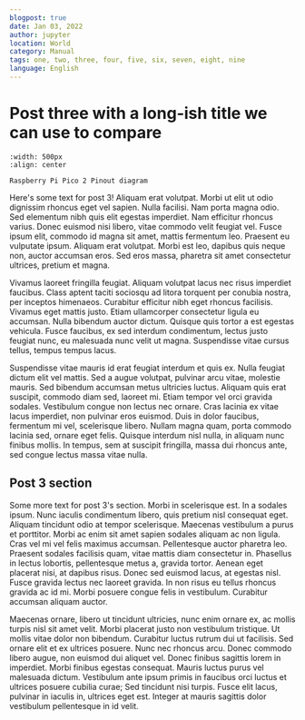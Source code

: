 ```yaml
---
blogpost: true
date: Jan 03, 2022
author: jupyter
location: World
category: Manual
tags: one, two, three, four, five, six, seven, eight, nine
language: English
---
```


# Post three with a long-ish title we can use to compare

```{figure} https://www.raspberrypi.com/documentation/microcontrollers/images/pico-2-r4-pinout.svg
:width: 500px
:align: center

Raspberry Pi Pico 2 Pinout diagram
```

Here's some text for post 3! Aliquam erat volutpat. Morbi ut elit ut odio dignissim rhoncus eget vel sapien. Nulla facilisi. Nam porta magna odio. Sed elementum nibh quis elit egestas imperdiet. Nam efficitur rhoncus varius. Donec euismod nisi libero, vitae commodo velit feugiat vel. Fusce ipsum elit, commodo id magna sit amet, mattis fermentum leo. Praesent eu vulputate ipsum. Aliquam erat volutpat. Morbi est leo, dapibus quis neque non, auctor accumsan eros. Sed eros massa, pharetra sit amet consectetur ultrices, pretium et magna.

Vivamus laoreet fringilla feugiat. Aliquam volutpat lacus nec risus imperdiet faucibus. Class aptent taciti sociosqu ad litora torquent per conubia nostra, per inceptos himenaeos. Curabitur efficitur nibh eget rhoncus facilisis. Vivamus eget mattis justo. Etiam ullamcorper consectetur ligula eu accumsan. Nulla bibendum auctor dictum. Quisque quis tortor a est egestas vehicula. Fusce faucibus, ex sed interdum condimentum, lectus justo feugiat nunc, eu malesuada nunc velit ut magna. Suspendisse vitae cursus tellus, tempus tempus lacus.

Suspendisse vitae mauris id erat feugiat interdum et quis ex. Nulla feugiat dictum elit vel mattis. Sed a augue volutpat, pulvinar arcu vitae, molestie mauris. Sed bibendum accumsan metus ultricies luctus. Aliquam quis erat suscipit, commodo diam sed, laoreet mi. Etiam tempor vel orci gravida sodales. Vestibulum congue non lectus nec ornare. Cras lacinia ex vitae lacus imperdiet, non pulvinar eros euismod. Duis in dolor faucibus, fermentum mi vel, scelerisque libero. Nullam magna quam, porta commodo lacinia sed, ornare eget felis. Quisque interdum nisl nulla, in aliquam nunc finibus mollis. In tempus, sem at suscipit fringilla, massa dui rhoncus ante, sed congue lectus massa vitae nulla.

## Post 3 section

Some more text for post 3's section. Morbi in scelerisque est. In a sodales ipsum. Nunc iaculis condimentum libero, quis pretium nisl consequat eget. Aliquam tincidunt odio at tempor scelerisque. Maecenas vestibulum a purus et porttitor. Morbi ac enim sit amet sapien sodales aliquam ac non ligula. Cras vel mi vel felis maximus accumsan. Pellentesque auctor pharetra leo. Praesent sodales facilisis quam, vitae mattis diam consectetur in. Phasellus in lectus lobortis, pellentesque metus a, gravida tortor. Aenean eget placerat nisi, at dapibus risus. Donec sed euismod lacus, at egestas nisl. Fusce gravida lectus nec laoreet gravida. In non risus eu tellus rhoncus gravida ac id mi. Morbi posuere congue felis in vestibulum. Curabitur accumsan aliquam auctor.

Maecenas ornare, libero ut tincidunt ultricies, nunc enim ornare ex, ac mollis turpis nisl sit amet velit. Morbi placerat justo non vestibulum tristique. Ut mollis vitae dolor non bibendum. Curabitur luctus rutrum dui ut facilisis. Sed ornare elit et ex ultrices posuere. Nunc nec rhoncus arcu. Donec commodo libero augue, non euismod dui aliquet vel. Donec finibus sagittis lorem in imperdiet. Morbi finibus egestas consequat. Mauris luctus purus vel malesuada dictum. Vestibulum ante ipsum primis in faucibus orci luctus et ultrices posuere cubilia curae; Sed tincidunt nisi turpis. Fusce elit lacus, pulvinar in iaculis in, ultrices eget est. Integer at mauris sagittis dolor vestibulum pellentesque in id velit.